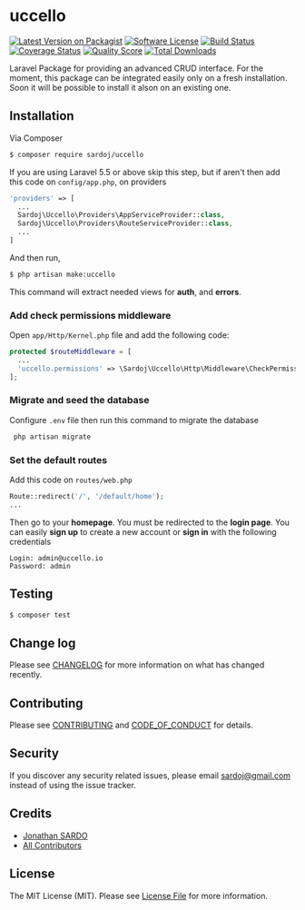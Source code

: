 # uccello

[![Latest Version on Packagist][ico-version]][link-packagist]
[![Software License][ico-license]](LICENSE.md)
[![Build Status][ico-travis]][link-travis]
[![Coverage Status][ico-scrutinizer]][link-scrutinizer]
[![Quality Score][ico-code-quality]][link-code-quality]
[![Total Downloads][ico-downloads]][link-downloads]

Laravel Package for providing an advanced CRUD interface. For the moment, this package can be integrated easily only on a fresh installation. Soon it will be possible to install it alson on an existing one.

## Installation

Via Composer

``` bash
$ composer require sardoj/uccello
```

If you are using Laravel 5.5 or above skip this step, but if aren't then add this code on ```config/app.php```, on providers

``` php
'providers' => [
  ...
  Sardoj\Uccello\Providers\AppServiceProvider::class,
  Sardoj\Uccello\Providers\RouteServiceProvider::class,
  ...
]
```

And then run,

``` bash
$ php artisan make:uccello
```

This command will extract needed views for **auth**, and **errors**.

### Add check permissions middleware
Open ```app/Http/Kernel.php``` file and add the following code:

```php
protected $routeMiddleware = [
  ...
  'uccello.permissions' => \Sardoj\Uccello\Http\Middleware\CheckPermissions::class,
];
```

### Migrate and seed the database
Configure ```.env``` file then run this command to migrate the database

```bash
 php artisan migrate
```


### Set the default routes
Add this code on ```routes/web.php```

``` php
Route::redirect('/', '/default/home');
...
```

Then go to your **homepage**. You must be redirected to the **login page**.
You can easily **sign up** to create a new account or **sign in** with the following credentials

```
Login: admin@uccello.io
Password: admin
```

## Testing

``` bash
$ composer test
```

## Change log

Please see [CHANGELOG](CHANGELOG.md) for more information on what has changed recently.

## Contributing

Please see [CONTRIBUTING](CONTRIBUTING.md) and [CODE_OF_CONDUCT](CODE_OF_CONDUCT.md) for details.

## Security

If you discover any security related issues, please email sardoj@gmail.com instead of using the issue tracker.

## Credits

- [Jonathan SARDO][link-author]
- [All Contributors][link-contributors]

## License

The MIT License (MIT). Please see [License File](LICENSE.md) for more information.

[ico-version]: https://img.shields.io/packagist/v/sardoj/uccello.svg?style=flat-square
[ico-license]: https://img.shields.io/badge/license-MIT-brightgreen.svg?style=flat-square
[ico-travis]: https://img.shields.io/travis/sardoj/uccello/master.svg?style=flat-square
[ico-scrutinizer]: https://img.shields.io/scrutinizer/coverage/g/sardoj/uccello.svg?style=flat-square
[ico-code-quality]: https://img.shields.io/scrutinizer/g/sardoj/uccello.svg?style=flat-square
[ico-downloads]: https://img.shields.io/packagist/dt/sardoj/uccello.svg?style=flat-square

[link-packagist]: https://packagist.org/packages/sardoj/uccello
[link-travis]: https://travis-ci.org/sardoj/uccello
[link-scrutinizer]: https://scrutinizer-ci.com/g/sardoj/uccello/code-structure
[link-code-quality]: https://scrutinizer-ci.com/g/sardoj/uccello
[link-downloads]: https://packagist.org/packages/sardoj/uccello
[link-author]: https://github.com/sardoj
[link-contributors]: ../../contributors
